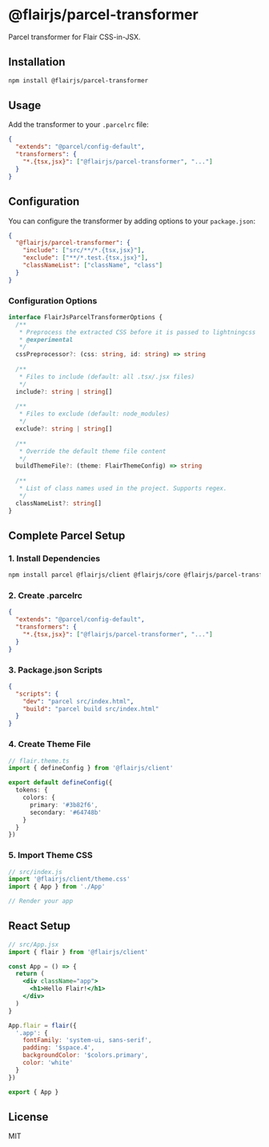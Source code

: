 # @flairjs/parcel-transformer

Parcel transformer for Flair CSS-in-JSX.

## Installation

```bash
npm install @flairjs/parcel-transformer
```

## Usage

Add the transformer to your `.parcelrc` file:

```json
{
  "extends": "@parcel/config-default",
  "transformers": {
    "*.{tsx,jsx}": ["@flairjs/parcel-transformer", "..."]
  }
}
```

## Configuration

You can configure the transformer by adding options to your `package.json`:

```json
{
  "@flairjs/parcel-transformer": {
    "include": ["src/**/*.{tsx,jsx}"],
    "exclude": ["**/*.test.{tsx,jsx}"],
    "classNameList": ["className", "class"]
  }
}
```

### Configuration Options

```typescript
interface FlairJsParcelTransformerOptions {
  /**
   * Preprocess the extracted CSS before it is passed to lightningcss
   * @experimental
   */
  cssPreprocessor?: (css: string, id: string) => string
  
  /**
   * Files to include (default: all .tsx/.jsx files)
   */
  include?: string | string[]
  
  /**
   * Files to exclude (default: node_modules)
   */
  exclude?: string | string[]
  
  /**
   * Override the default theme file content
   */
  buildThemeFile?: (theme: FlairThemeConfig) => string
  
  /**
   * List of class names used in the project. Supports regex.
   */
  classNameList?: string[]
}
```

## Complete Parcel Setup

### 1. Install Dependencies

```bash
npm install parcel @flairjs/client @flairjs/core @flairjs/parcel-transformer
```

### 2. Create .parcelrc

```json
{
  "extends": "@parcel/config-default",
  "transformers": {
    "*.{tsx,jsx}": ["@flairjs/parcel-transformer", "..."]
  }
}
```

### 3. Package.json Scripts

```json
{
  "scripts": {
    "dev": "parcel src/index.html",
    "build": "parcel build src/index.html"
  }
}
```

### 4. Create Theme File

```typescript
// flair.theme.ts
import { defineConfig } from '@flairjs/client'

export default defineConfig({
  tokens: {
    colors: {
      primary: '#3b82f6',
      secondary: '#64748b'
    }
  }
})
```

### 5. Import Theme CSS

```js
// src/index.js
import '@flairjs/client/theme.css'
import { App } from './App'

// Render your app
```

## React Setup

```jsx
// src/App.jsx
import { flair } from '@flairjs/client'

const App = () => {
  return (
    <div className="app">
      <h1>Hello Flair!</h1>
    </div>
  )
}

App.flair = flair({
  '.app': {
    fontFamily: 'system-ui, sans-serif',
    padding: '$space.4',
    backgroundColor: '$colors.primary',
    color: 'white'
  }
})

export { App }
```

## License

MIT
